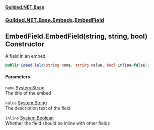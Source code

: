 
#### [Guilded.NET.Base](index 'index')
### [Guilded.NET.Base.Embeds](index#Guilded_NET_Base_Embeds 'Guilded.NET.Base.Embeds').[EmbedField](EmbedField 'Guilded.NET.Base.Embeds.EmbedField')
## EmbedField.EmbedField(string, string, bool) Constructor
A field in an embed.  
```csharp
public EmbedField(string name, string value, bool inline=false);
```

#### Parameters
<a name='Guilded_NET_Base_Embeds_EmbedField_EmbedField(string_string_bool)_name'></a>
`name` [System.String](https://docs.microsoft.com/en-us/dotnet/api/System.String 'System.String')  
The title of the embed
  
<a name='Guilded_NET_Base_Embeds_EmbedField_EmbedField(string_string_bool)_value'></a>
`value` [System.String](https://docs.microsoft.com/en-us/dotnet/api/System.String 'System.String')  
The description text of the field
  
<a name='Guilded_NET_Base_Embeds_EmbedField_EmbedField(string_string_bool)_inline'></a>
`inline` [System.Boolean](https://docs.microsoft.com/en-us/dotnet/api/System.Boolean 'System.Boolean')  
Whether the field should be inline with other fields
  
